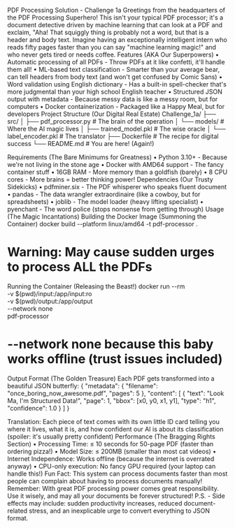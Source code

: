 
PDF Processing Solution - Challenge 1a
Greetings from the headquarters of the PDF Processing Superhero! This isn't your typical PDF processor; it's a document detective driven by machine learning that can look at a PDF and exclaim, "Aha! That squiggly thing is probably not a word, but that is a header and body text. 
Imagine having an exceptionally intelligent intern who reads fifty pages faster than you can say "machine learning magic!" and who never gets tired or needs coffee.
Features (AKA Our Superpowers)
•	Automatic processing of all PDFs - Throw PDFs at it like confetti, it'll handle them all!
•	ML-based text classification - Smarter than your average bear, can tell headers from body text (and won't get confused by Comic Sans)
•	Word validation using English dictionary - Has a built-in spell-checker that's more judgmental than your high school English teacher
•	Structured JSON output with metadata - Because messy data is like a messy room, but for computers
•	Docker containerization - Packaged like a Happy Meal, but for developers
Project Structure (Our Digital Real Estate)
Challenge_1a/
├── src/
│   ├── pdf_processor.py    # The brain of the operation
│   └── models/            # Where the AI magic lives
│       ├── trained_model.pkl      # The wise oracle
│       └── label_encoder.pkl      # The translator
├── Dockerfile              # The recipe for digital success
└── README.md              # You are here! (Again!)

Requirements (The Bare Minimums for Greatness)
•	Python 3.10+ - Because we're not living in the stone age
•	Docker with AMD64 support - The fancy container stuff
•	16GB RAM - More memory than a goldfish (barely)
•	8 CPU cores - More brains = better thinking power!
Dependencies (Our Trusty Sidekicks)
•	pdfminer.six - The PDF whisperer who speaks fluent document
•	pandas - The data wrangler extraordinaire (like a cowboy, but for spreadsheets)
•	joblib - The model loader (heavy lifting specialist)
•	pyenchant - The word police (stops nonsense from getting through)
Usage (The Magic Incantations)
Building the Docker Image (Summoning the Container)
docker build --platform linux/amd64 -t pdf-processor .
# Warning: May cause sudden urges to process ALL the PDFs

Running the Container (Releasing the Beast!)
docker run --rm \
    -v $(pwd)/input:/app/input:ro \
    -v $(pwd)/output:/app/output \
    --network none \
    pdf-processor
# --network none because this baby works offline (trust issues included)

Output Format (The Golden Treasure)
Each PDF gets transformed into a beautiful JSON butterfly:
{
    "metadata": {
        "filename": "once_boring_now_awesome.pdf",
        "pages": 5
    },
    "content": [
        {
            "text": "Look Ma, I'm Structured Data!",
            "page": 1,
            "bbox": [x0, y0, x1, y1],
            "type": "h1",
            "confidence": 1.0
        }
    ]
}

Translation: Each piece of text comes with its own little ID card telling you where it lives, what it is, and how confident our AI is about its classification (spoiler: it's usually pretty confident)
Performance (The Bragging Rights Section)
•	Processing Time: ≤ 10 seconds for 50-page PDF (faster than ordering pizza!)
•	Model Size: ≤ 200MB (smaller than most cat videos)
•	Internet Independence: Works offline (because the internet is overrated anyway)
•	CPU-only execution: No fancy GPU required (your laptop can handle this!)
Fun Fact: This system can process documents faster than most people can complain about having to process documents manually!
Remember: With great PDF processing power comes great responsibility. Use it wisely, and may all your documents be forever structured!
P.S. - Side effects may include: sudden productivity increases, reduced document-related stress, and an inexplicable urge to convert everything to JSON format.
